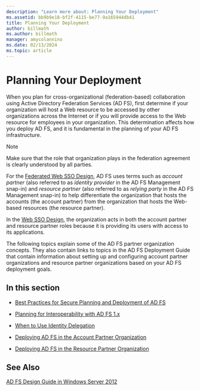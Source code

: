 ```yaml
---
description: "Learn more about: Planning Your Deployment"
ms.assetid: bb9b9e18-bf2f-4115-be77-9a165944db41
title: Planning Your Deployment
author: billmath
ms.author: billmath
manager: amycolannino
ms.date: 02/13/2024
ms.topic: article
---
```


# Planning Your Deployment

When you plan for cross\-organizational \(federation\-based\) collaboration using Active Directory Federation Services \(AD FS\), first determine if your organization will host a Web resource to be accessed by other organizations across the Internet or if you will provide access to the Web resource for employees in your organization. This determination affects how you deploy AD FS, and it is fundamental in the planning of your AD FS infrastructure.

> [!NOTE]
> Make sure that the role that organization plays in the federation agreement is clearly understood by all parties.

For the [Federated Web SSO Design](Federated-Web-SSO-Design.md), AD FS uses terms such as *account partner* \(also referred to as *identity provider* in the AD FS Management snap\-in\) and *resource partner* \(also referred to as *relying party* in the AD FS Management snap\-in\) to help differentiate the organization that hosts the accounts \(the account partner\) from the organization that hosts the Web\-based resources \(the resource partner\).

In the [Web SSO Design](Web-SSO-Design.md), the organization acts in both the account partner and resource partner roles because it is providing its users with access to its applications.

The following topics explain some of the AD FS partner organization concepts. They also contain links to topics in the AD FS Deployment Guide that contain information about setting up and configuring account partner organizations and resource partner organizations based on your AD FS deployment goals.

## In this section

-   [Best Practices for Secure Planning and Deployment of AD FS](Best-Practices-for-Secure-Planning-and-Deployment-of-AD-FS.md)

-   [Planning for Interoperability with AD FS 1.x](Planning-for-Interoperability-with-AD-FS-1.x.md)

-   [When to Use Identity Delegation](When-to-Use-Identity-Delegation.md)

-   [Deploying AD FS in the Account Partner Organization](Deploying-AD-FS-in-the-Account-Partner-Organization-2012.md)

-   [Deploying AD FS in the Resource Partner Organization](Deploying-AD-FS-in-the-Resource-Partner-Organization-2012.md)

## See Also
[AD FS Design Guide in Windows Server 2012](AD-FS-Design-Guide-in-Windows-Server-2012.md)


